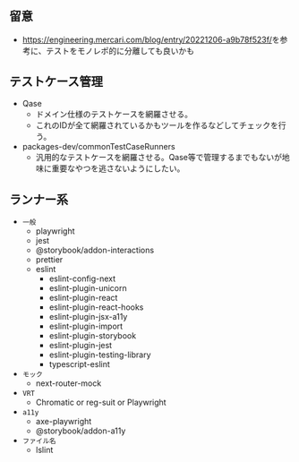 #

## 留意

- <https://engineering.mercari.com/blog/entry/20221206-a9b78f523f/>を参考に、テストをモノレポ的に分離しても良いかも

## テストケース管理

- Qase
  - ドメイン仕様のテストケースを網羅させる。
  - これのIDが全て網羅されているかもツールを作るなどしてチェックを行う。
- packages-dev/commonTestCaseRunners
  - 汎用的なテストケースを網羅させる。Qase等で管理するまでもないが地味に重要なやつを逃さないようにしたい。

## ランナー系

- `一般`
  - playwright
  - jest
  - @storybook/addon-interactions
  - prettier
  - eslint
    - eslint-config-next
    - eslint-plugin-unicorn
    - eslint-plugin-react
    - eslint-plugin-react-hooks
    - eslint-plugin-jsx-a11y
    - eslint-plugin-import
    - eslint-plugin-storybook
    - eslint-plugin-jest
    - eslint-plugin-testing-library
    - typescript-eslint
- `モック`
  - next-router-mock
- `VRT`
  - Chromatic or reg-suit or Playwright
- `a11y`
  - axe-playwright
  - @storybook/addon-a11y
- `ファイル名`
  - lslint
